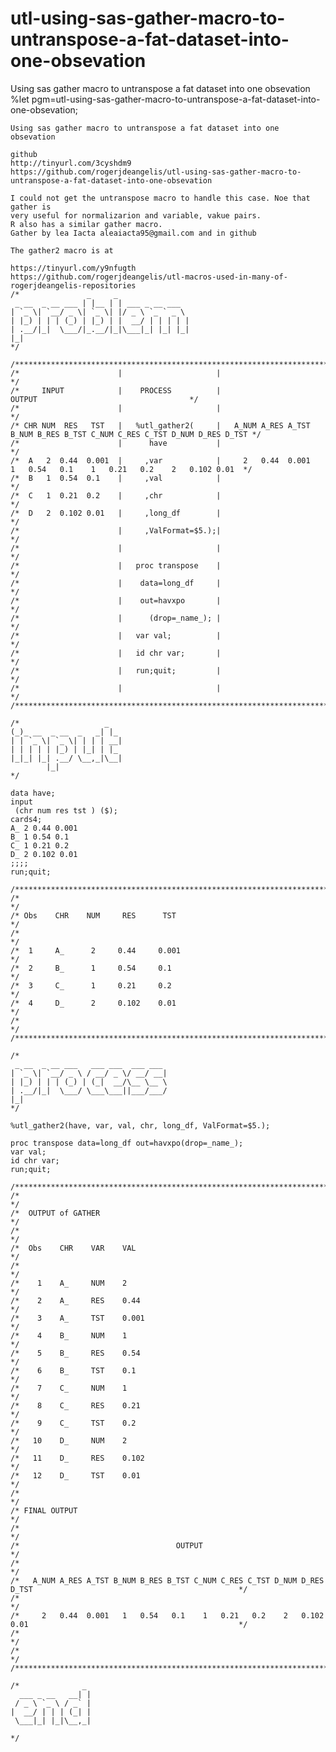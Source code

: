 # utl-using-sas-gather-macro-to-untranspose-a-fat-dataset-into-one-obsevation
Using sas gather macro to untranspose a fat dataset into one obsevation 
    %let pgm=utl-using-sas-gather-macro-to-untranspose-a-fat-dataset-into-one-obsevation;

    Using sas gather macro to untranspose a fat dataset into one obsevation

    github
    http://tinyurl.com/3cyshdm9
    https://github.com/rogerjdeangelis/utl-using-sas-gather-macro-to-untranspose-a-fat-dataset-into-one-obsevation

    I could not get the untranspose macro to handle this case. Noe that gather is
    very useful for normalizarion and variable, vakue pairs.
    R also has a similar gather macro.
    Gather by lea Iacta aleaiacta95@gmail.com and in github

    The gather2 macro is at

    https://tinyurl.com/y9nfugth
    https://github.com/rogerjdeangelis/utl-macros-used-in-many-of-rogerjdeangelis-repositories
    /*               _     _
     _ __  _ __ ___ | |__ | | ___ _ __ ___
    | `_ \| `__/ _ \| `_ \| |/ _ \ `_ ` _ \
    | |_) | | | (_) | |_) | |  __/ | | | | |
    | .__/|_|  \___/|_.__/|_|\___|_| |_| |_|
    |_|
    */

    /**************************************************************************************************************************/
    /*                      |                     |                                                                           */
    /*     INPUT            |    PROCESS          |                                   OUTPUT                                  */
    /*                      |                     |                                                                           */
    /* CHR NUM  RES   TST   |   %utl_gather2(     |   A_NUM A_RES A_TST B_NUM B_RES B_TST C_NUM C_RES C_TST D_NUM D_RES D_TST */
    /*                      |      have           |                                                                           */
    /*  A   2  0.44  0.001  |     ,var            |     2   0.44  0.001   1   0.54   0.1    1   0.21   0.2    2   0.102 0.01  */
    /*  B   1  0.54  0.1    |     ,val            |                                                                           */
    /*  C   1  0.21  0.2    |     ,chr            |                                                                           */
    /*  D   2  0.102 0.01   |     ,long_df        |                                                                           */
    /*                      |     ,ValFormat=$5.);|                                                                           */
    /*                      |                     |                                                                           */
    /*                      |   proc transpose    |                                                                           */
    /*                      |    data=long_df     |                                                                           */
    /*                      |    out=havxpo       |                                                                           */
    /*                      |      (drop=_name_); |                                                                           */
    /*                      |   var val;          |                                                                           */
    /*                      |   id chr var;       |                                                                           */
    /*                      |   run;quit;         |                                                                           */
    /*                      |                     |                                                                           */
    /**************************************************************************************************************************/

    /*                   _
    (_)_ __  _ __  _   _| |_
    | | `_ \| `_ \| | | | __|
    | | | | | |_) | |_| | |_
    |_|_| |_| .__/ \__,_|\__|
            |_|
    */

    data have;
    input
     (chr num res tst ) ($);
    cards4;
    A_ 2 0.44 0.001
    B_ 1 0.54 0.1
    C_ 1 0.21 0.2
    D_ 2 0.102 0.01
    ;;;;
    run;quit;

    /**************************************************************************************************************************/
    /*                                                                                                                        */
    /* Obs    CHR    NUM     RES      TST                                                                                     */
    /*                                                                                                                        */
    /*  1     A_      2     0.44     0.001                                                                                    */
    /*  2     B_      1     0.54     0.1                                                                                      */
    /*  3     C_      1     0.21     0.2                                                                                      */
    /*  4     D_      2     0.102    0.01                                                                                     */
    /*                                                                                                                        */
    /**************************************************************************************************************************/

    /*
     _ __  _ __ ___   ___ ___  ___ ___
    | `_ \| `__/ _ \ / __/ _ \/ __/ __|
    | |_) | | | (_) | (_|  __/\__ \__ \
    | .__/|_|  \___/ \___\___||___/___/
    |_|
    */

    %utl_gather2(have, var, val, chr, long_df, ValFormat=$5.);

    proc transpose data=long_df out=havxpo(drop=_name_);
    var val;
    id chr var;
    run;quit;

    /**************************************************************************************************************************/
    /*                                                                                                                        */
    /*  OUTPUT of GATHER                                                                                                      */
    /*                                                                                                                        */
    /*  Obs    CHR    VAR    VAL                                                                                              */
    /*                                                                                                                        */
    /*    1    A_     NUM    2                                                                                                */
    /*    2    A_     RES    0.44                                                                                             */
    /*    3    A_     TST    0.001                                                                                            */
    /*    4    B_     NUM    1                                                                                                */
    /*    5    B_     RES    0.54                                                                                             */
    /*    6    B_     TST    0.1                                                                                              */
    /*    7    C_     NUM    1                                                                                                */
    /*    8    C_     RES    0.21                                                                                             */
    /*    9    C_     TST    0.2                                                                                              */
    /*   10    D_     NUM    2                                                                                                */
    /*   11    D_     RES    0.102                                                                                            */
    /*   12    D_     TST    0.01                                                                                             */
    /*                                                                                                                        */
    /* FINAL OUTPUT                                                                                                           */
    /*                                                                                                                        */
    /*                                   OUTPUT                                                                               */
    /*                                                                                                                        */
    /*   A_NUM A_RES A_TST B_NUM B_RES B_TST C_NUM C_RES C_TST D_NUM D_RES D_TST                                              */
    /*                                                                                                                        */
    /*     2   0.44  0.001   1   0.54   0.1    1   0.21   0.2    2   0.102 0.01                                               */
    /*                                                                                                                        */
    /*                                                                                                                        */
    /**************************************************************************************************************************/

    /*              _
      ___ _ __   __| |
     / _ \ `_ \ / _` |
    |  __/ | | | (_| |
     \___|_| |_|\__,_|

    */
